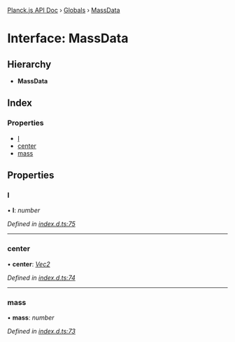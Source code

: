 [Planck.js API Doc](../README.md) › [Globals](../globals.md) › [MassData](massdata.md)

# Interface: MassData

## Hierarchy

* **MassData**

## Index

### Properties

* [I](massdata.md#i)
* [center](massdata.md#center)
* [mass](massdata.md#mass)

## Properties

###  I

• **I**: *number*

*Defined in [index.d.ts:75](https://github.com/shakiba/planck.js/blob/038d425/lib/index.d.ts#L75)*

___

###  center

• **center**: *[Vec2](../classes/vec2.md)*

*Defined in [index.d.ts:74](https://github.com/shakiba/planck.js/blob/038d425/lib/index.d.ts#L74)*

___

###  mass

• **mass**: *number*

*Defined in [index.d.ts:73](https://github.com/shakiba/planck.js/blob/038d425/lib/index.d.ts#L73)*
